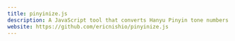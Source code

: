 ```yaml
---
title: pinyinize.js
description: A JavaScript tool that converts Hanyu Pinyin tone numbers to tone marks.
website: https://github.com/ericnishio/pinyinize.js
---
```


